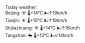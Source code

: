 Today weather:  
Beijing: ☀️   🌡️+14°C 🌬️↑19km/h  
Tianjin: ☀️   🌡️+10°C 🌬️↑19km/h  
Shijiazhuang: ☀️   🌡️+14°C 🌬️↑15km/h  
Tangshan: ☁️   🌡️+13°C 🌬️↙14km/h  
